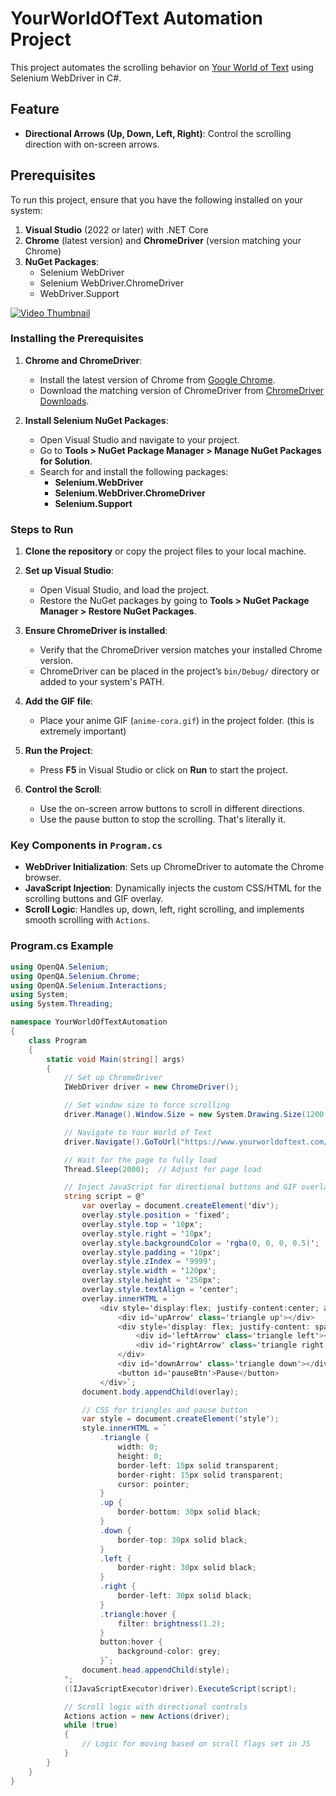 # YourWorldOfText Automation Project

This project automates the scrolling behavior on [Your World of Text](https://www.yourworldoftext.com/) using Selenium WebDriver in C#.

## Feature

- **Directional Arrows (Up, Down, Left, Right)**: Control the scrolling direction with on-screen arrows.

## Prerequisites

To run this project, ensure that you have the following installed on your system:

1. **Visual Studio** (2022 or later) with .NET Core
2. **Chrome** (latest version) and **ChromeDriver** (version matching your Chrome)
3. **NuGet Packages**:
    - Selenium WebDriver
    - Selenium WebDriver.ChromeDriver
    - WebDriver.Support
   
[![Video Thumbnail](https://img.youtube.com/vi/lNyk812-kkM/0.jpg)](https://www.youtube.com/watch?v=lNyk812-kkM)

### Installing the Prerequisites

1. **Chrome and ChromeDriver**:
    - Install the latest version of Chrome from [Google Chrome](https://www.google.com/chrome/).
    - Download the matching version of ChromeDriver from [ChromeDriver Downloads](https://sites.google.com/chromium.org/driver/).

2. **Install Selenium NuGet Packages**:
    - Open Visual Studio and navigate to your project.
    - Go to **Tools > NuGet Package Manager > Manage NuGet Packages for Solution**.
    - Search for and install the following packages:
        - **Selenium.WebDriver**
        - **Selenium.WebDriver.ChromeDriver**
        - **Selenium.Support**

  
### Steps to Run

1. **Clone the repository** or copy the project files to your local machine.

2. **Set up Visual Studio**:
    - Open Visual Studio, and load the project.
    - Restore the NuGet packages by going to **Tools > NuGet Package Manager > Restore NuGet Packages**.

3. **Ensure ChromeDriver is installed**:
    - Verify that the ChromeDriver version matches your installed Chrome version.
    - ChromeDriver can be placed in the project’s `bin/Debug/` directory or added to your system's PATH.

4. **Add the GIF file**:
    - Place your anime GIF (`anime-cora.gif`) in the project folder. (this is extremely important)

5. **Run the Project**:
    - Press **F5** in Visual Studio or click on **Run** to start the project.

6. **Control the Scroll**:
    - Use the on-screen arrow buttons to scroll in different directions.
    - Use the pause button to stop the scrolling. That's literally it.

### Key Components in `Program.cs`

- **WebDriver Initialization**: Sets up ChromeDriver to automate the Chrome browser.
- **JavaScript Injection**: Dynamically injects the custom CSS/HTML for the scrolling buttons and GIF overlay.
- **Scroll Logic**: Handles up, down, left, right scrolling, and implements smooth scrolling with `Actions`.

### Program.cs Example

```csharp
using OpenQA.Selenium;
using OpenQA.Selenium.Chrome;
using OpenQA.Selenium.Interactions;
using System;
using System.Threading;

namespace YourWorldOfTextAutomation
{
    class Program
    {
        static void Main(string[] args)
        {
            // Set up ChromeDriver
            IWebDriver driver = new ChromeDriver();

            // Set window size to force scrolling
            driver.Manage().Window.Size = new System.Drawing.Size(1200, 800);

            // Navigate to Your World of Text
            driver.Navigate().GoToUrl("https://www.yourworldoftext.com/");

            // Wait for the page to fully load
            Thread.Sleep(2000);  // Adjust for page load

            // Inject JavaScript for directional buttons and GIF overlay
            string script = @"
                var overlay = document.createElement('div');
                overlay.style.position = 'fixed';
                overlay.style.top = '10px';
                overlay.style.right = '10px';
                overlay.style.backgroundColor = 'rgba(0, 0, 0, 0.5)';
                overlay.style.padding = '10px';
                overlay.style.zIndex = '9999';
                overlay.style.width = '120px';
                overlay.style.height = '250px';
                overlay.style.textAlign = 'center';
                overlay.innerHTML = `
                    <div style='display:flex; justify-content:center; align-items:center; flex-direction:column;'>
                        <div id='upArrow' class='triangle up'></div>
                        <div style='display: flex; justify-content: space-between; align-items: center; padding: 5px; margin: 5px 0;'>
                            <div id='leftArrow' class='triangle left'></div>
                            <div id='rightArrow' class='triangle right'></div>
                        </div>
                        <div id='downArrow' class='triangle down'></div>
                        <button id='pauseBtn'>Pause</button>
                    </div>`;
                document.body.appendChild(overlay);

                // CSS for triangles and pause button
                var style = document.createElement('style');
                style.innerHTML = `
                    .triangle {
                        width: 0;
                        height: 0;
                        border-left: 15px solid transparent;
                        border-right: 15px solid transparent;
                        cursor: pointer;
                    }
                    .up {
                        border-bottom: 30px solid black;
                    }
                    .down {
                        border-top: 30px solid black;
                    }
                    .left {
                        border-right: 30px solid black;
                    }
                    .right {
                        border-left: 30px solid black;
                    }
                    .triangle:hover {
                        filter: brightness(1.2);
                    }
                    button:hover {
                        background-color: grey;
                    }`;
                document.head.appendChild(style);
            ";
            ((IJavaScriptExecutor)driver).ExecuteScript(script);

            // Scroll logic with directional controls
            Actions action = new Actions(driver);
            while (true)
            {
                // Logic for moving based on scroll flags set in JS
            }
        }
    }
}



